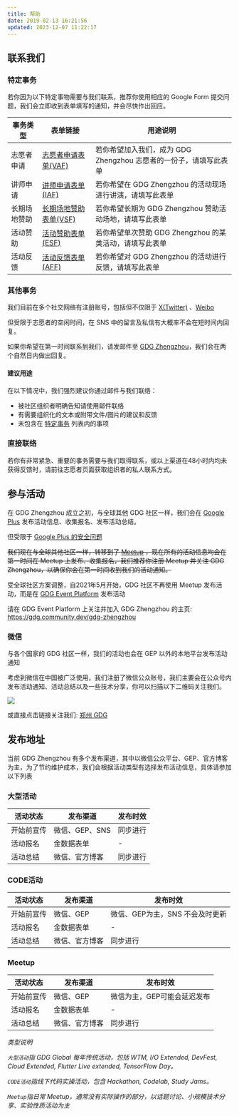 ```yaml
---
title: 帮助
date: 2019-02-13 16:21:56
updated: 2023-12-07 11:22:17
---
```

## 联系我们

### 特定事务
若你因为以下特定事物需要与我们联系，推荐你使用相应的 Google Form 提交问题，我们会立即收到表单填写的通知，并会尽快作出回应。

事务类型 | 表单链接 | 用途说明
------------ | ------------- | -------------
志愿者申请 | [志愿者申请表单(VAF)](https://docs.google.com/forms/d/e/1FAIpQLSdqIiXePjDRx4KfjUZ5sBdl1bE2PoV535FYnhX-OqneLTpgGg/viewform?usp=sf_link) | 若你希望加入我们，成为 GDG Zhengzhou 志愿者的一份子，请填写此表单
讲师申请 | [讲师申请表单(IAF)](https://docs.google.com/forms/d/e/1FAIpQLScY7bMzyWO9tDxeIgvn1mmXJqPiudRaYbQRyLaEVI5zHdvepg/viewform?usp=sf_link) | 若你希望在 GDG Zhengzhou 的活动现场进行讲演，请填写此表单
长期场地赞助 | [长期场地赞助表单(VSF)](https://docs.google.com/forms/d/e/1FAIpQLSdPE2Cuw8zc-MRgYqutMad6VjsOqUYb4d0nW93WA-_Ndpq9Sw/viewform?usp=sf_link) | 若你希望长期为 GDG Zhengzhou 赞助活动场地，请填写此表单
活动赞助 | [活动赞助表单(ESF)](https://docs.google.com/forms/d/e/1FAIpQLSemiAYjQsXDjA3fCMcxYWx6ELIZOXVMdwQa6FvMeX2FWOg79Q/viewform?usp=sf_link) | 若你希望单次赞助 GDG Zhengzhou 的某类活动，请填写此表单
活动反馈 | [活动反馈表单(AFF)](https://docs.google.com/forms/d/e/1FAIpQLSeRREcx7Tbp2xPrkO1uV8L8PqBBFelTYA7FOLib54tfhkoP7A/viewform?usp=sf_link) | 若你希望对 GDG Zhengzhou 的活动进行反馈，请填写此表单

### 其他事务
我们目前在多个社交网络有注册账号，包括但不仅限于 [X(Twitter)](https://x.com/gdgzhengzhou) 、[Weibo](https://weibo.com/zzgdg)

但受限于志愿者的空闲时间，在 SNS 中的留言及私信有大概率不会在短时间内回复。

如果你希望在第一时间联系到我们，请发邮件至 [GDG Zhengzhou](mailto:zhengzhougdg@gmail.com)，我们会在两个自然日内做出回复。

#### 建议用途
在以下情况中，我们强烈建议你通过邮件与我们联络：
- 被社区组织者明确告知请使用邮件联络
- 有需要组织化的文本或附带文件/图片的建议和反馈
- 未包含在 [特定事务](#特定事务) 列表内的事项

### 直接联络
若你有非常紧急、重要的事务需要与我们取得联系，或以上渠道在48小时内均未获得反馈时，请前往志愿者页面获取组织者的私人联系方式。

## 参与活动

在 GDG Zhengzhou 成立之初，与全球其他 GDG 社区一样，我们会在 [Google Plus](https://plus.google.com/+GDGZhengzhou) 发布活动信息、收集报名、发布活动总结。

但受限于 [Google Plus 的安全问题](https://www.blog.google/technology/safety-security/expediting-changes-google-plus)

~~我们现在与全球其他社区一样，转移到了 [Meetup](https://www.meetup.com/gdg-zhengzhou) ，现在所有的活动信息均会在第一时间在 Meetup 上发布、收集报名，我们推荐你注册 Meetup 并关注 GDG Zhengzhou，以确保你会在第一时间收到我们的活动通知。~~

受全球社区方案调整，自2021年5月开始，GDG 社区不再使用 Meetup 发布活动，而是在 [GDG Event Platform](https://gdg.community.dev) 发布活动

请在 GDG Event Platform 上关注并加入 GDG Zhengzhou 的主页: https://gdg.community.dev/gdg-zhengzhou

### 微信
与各个国家的 GDG 社区一样，我们的活动也会在 GEP 以外的本地平台发布活动通知

考虑到微信在中国被广泛使用，我们注册了微信公众账号，我们主要会在公众号内发布活动通知、活动总结以及一些技术分享，你可以扫描以下二维码关注我们。

![](https://i.loli.net/2019/02/13/5c63e3652c89e.jpg)

或直接点击链接关注我们: [郑州 GDG](http://weixin.qq.com/r/OzqosJbEuMvHrdLT928p)

## 发布地址

当前 GDG Zhengzhou 有多个发布渠道，其中以微信公众平台、GEP、官方博客为主，为了节约维护成本，我们会根据活动类型有选择发布活动信息，具体请参加以下列表

### 大型活动
活动状态 | 发布渠道 | 发布时效
------------- | ------------- | -------------
开始前宣传 | 微信、GEP、SNS | 同步进行
活动报名 | 金数据表单 | -
活动总结 | 微信、官方博客 | 同步进行

### CODE活动
活动状态 | 发布渠道 | 发布时效
------------- | ------------- | -------------
开始前宣传 | 微信、GEP | 微信、GEP为主，SNS 不会及时更新
活动报名 | 金数据表单 | -
活动总结 | 微信、官方博客 | 同步进行

### Meetup
活动状态 | 发布渠道 | 发布时效
------------- | ------------- | -------------
开始前宣传 | 微信、GEP | 微信为主，GEP可能会延迟发布
活动报名 | 金数据表单 | -
活动总结 | 微信、官方博客 | 同步进行



*类型说明*

*`大型活动`指 GDG Global 每年传统活动，包括 WTM, I/O Extended, DevFest, Cloud Extended, Flutter Live extended, TensorFlow Day。*

*`CODE活动`指线下代码实操活动，包含 Hackathon, Codelab, Study Jams。*

*`Meetup`指日常 Meetup，通常没有实际操作的部分，以话题讨论、小规模技术分享、实验性质活动为主*